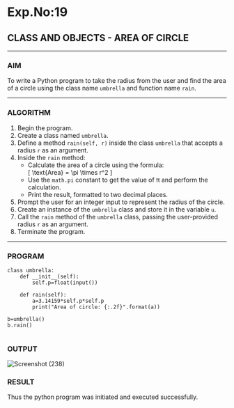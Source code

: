 # Exp.No:19  
## CLASS AND OBJECTS - AREA OF CIRCLE

---

### AIM  
To write a Python program to take the radius from the user and find the area of a circle using the class name `umbrella` and function name `rain`.

---

### ALGORITHM

1. Begin the program.  
2. Create a class named `umbrella`.  
3. Define a method `rain(self, r)` inside the class `umbrella` that accepts a radius `r` as an argument.  
4. Inside the `rain` method:  
   - Calculate the area of a circle using the formula:  
     \[ \text{Area} = \pi \times r^2 \]  
   - Use the `math.pi` constant to get the value of π and perform the calculation.  
   - Print the result, formatted to two decimal places.  
5. Prompt the user for an integer input to represent the radius of the circle.  
6. Create an instance of the `umbrella` class and store it in the variable `u`.  
7. Call the `rain` method of the `umbrella` class, passing the user-provided radius `r` as an argument.  
8. Terminate the program.

---

### PROGRAM

```
class umbrella:
    def __init__(self):
        self.p=float(input())
        
    def rain(self):
        a=3.14159*self.p*self.p
        print("Area of circle: {:.2f}".format(a))
        
b=umbrella()
b.rain()


```

### OUTPUT
![Screenshot (238)](https://github.com/user-attachments/assets/52d879af-2dec-4984-9252-6e2ff01d25c4)

### RESULT
Thus the python program was initiated and executed successfully.



